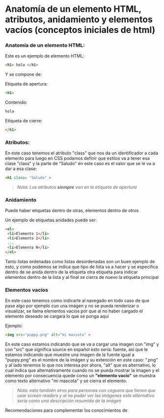 # Anatomía de un elemento HTML, atributos, anidamiento y elementos vacíos (conceptos iniciales de html)


### Anatomía de un elemento HTML:

Este es un ejemplo de elemento HTML:
 ```html
 <h1> hola </h1> 
 ```

Y se compone de:

Etiqueta de apertura:
 ```html
 <h1> 
 ```

Contenido:
 ```html
 hola 
 ```

Etiqueta de cierre: 
 ```html
 </h1> 
 ```

### Atributos:
En este caso tenemos el atributo "class" que nos da un identificador a cada elemento para luego en CSS podamos definir que estilos va a tener esa clase "class" y la parte de "Saludo" en este caso es el valor que se le va a dar a esa clase:
 ```html
 <h1 class= "Saludo" > 
 ```
>*Nota: Los atributos **siempre** van en la etiqueta de apertura*

### Anidamiento

Puede haber etiquetas dentro de otras, elementos dentro de otros 

Un ejemplo de etiquetas anidades puede ser:

 ```html
<ol>
  <li>Elemento 1</li>
  <li>Elemento 2</li>
  ...
  <li>Elemento N</li>
</ol>
 ```

Tanto listas ordenadas como listas desordenadas son un buen ejemplo de esto, y como podemos se indica que tipo de lista va a hacer y se especifica dentro de se anida dentro de la etiqueta otra etiqueta para indicar elementos dentro de la lista y al final se cierra de nuevo la etiqueta principal

### Elementos vacíos

En este caso tenemos como indicarle al navegado en todo caso de que pase algo por ejemplo cun una imágen y no se pueda renderizar o visualizar, se llama elementos vacíos por que al no haber cargado el elemento deseado se cargará lo que se ponga aquí

Ejemplo:
 ```html
<img src="puppy.png" alt="mi mascota" > 
 ```
 
 En este caso estamos indicando que se va a cargar una imagen con "img" y con "src" que significa source en español esto sería: fuente, así que le estamos indicando que muestre una imagen de la fuente igual a "puppy.png" es el nombre de la imágen y su extención en este caso: ".png" y al lado tenemos lo que nos interesa por ahora, "alt" que es alternativo, lo cual indica que alternativamente cuando no se pueda mostrar la imagen y el elemento por consecuencia quede como un **"elemento vacío"** se muestra como texto alternativo "mi mascota" y se cierra el elemento.
> *Nota: esto también sirve para personas con ceguera que tienen que usar screen readers y al no poder ver las imágenes este alternativo sería como una descripción resumida de la imágen* 

Recomendaciones para complementar los conocimientos de